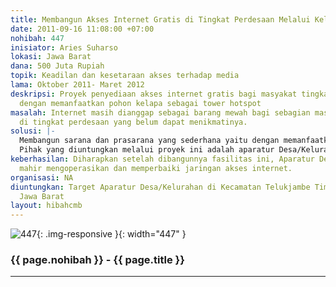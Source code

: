 ```yaml
---
title: Membangun Akses Internet Gratis di Tingkat Perdesaan Melalui Kelapa Hotspot
date: 2011-09-16 11:08:00 +07:00
nohibah: 447
inisiator: Aries Suharso
lokasi: Jawa Barat
dana: 500 Juta Rupiah
topik: Keadilan dan kesetaraan akses terhadap media
lama: Oktober 2011- Maret 2012
deskripsi: Proyek penyediaan akses internet gratis bagi masyakat tingkat perdesaan
  dengan memanfaatkan pohon kelapa sebagai tower hotspot
masalah: Internet masih dianggap sebagai barang mewah bagi sebagian masyarakat khususnya
  di tingkat perdesaan yang belum dapat menikmatinya.
solusi: |-
  Membangun sarana dan prasarana yang sederhana yaitu dengan memanfaatkan pohon kelapa sebagai Tower Hotspot yang dapat menunjang Akses Internet.
  Pihak yang diuntungkan melalui proyek ini adalah aparatur Desa/Kelurahan di Kecamatan Telukjambe Timur Kabupaten Karawang Jawa Barat.
keberhasilan: Diharapkan setelah dibangunnya fasilitas ini, Aparatur Desa menjadi
  mahir mengoperasikan dan memperbaiki jaringan akses internet.
organisasi: NA
diuntungkan: Target Aparatur Desa/Kelurahan di Kecamatan Telukjambe Timur Kab.Karawang
  Jawa Barat
layout: hibahcmb
---
```


![447](/static/img/hibahcmb/447.png){: .img-responsive }{: width="447" }

### {{ page.nohibah }} - {{ page.title }}

---
